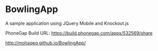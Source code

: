 BowlingApp
==========

A sample application using JQuery Mobile and Knockout.js

PhoneGap Build URL: https://build.phonegap.com/apps/532569/share

http://mohaqeq.github.io/BowlingApp/
